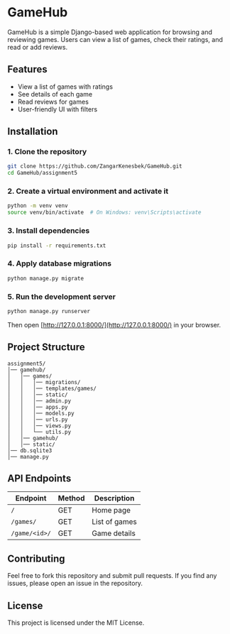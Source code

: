 # GameHub

GameHub is a simple Django-based web application for browsing and reviewing games. Users can view a list of games, check their ratings, and read or add reviews.

## Features
- View a list of games with ratings
- See details of each game
- Read reviews for games
- User-friendly UI with filters

## Installation

### 1. Clone the repository
```bash
git clone https://github.com/ZangarKenesbek/GameHub.git
cd GameHub/assignment5
```

### 2. Create a virtual environment and activate it
```bash
python -m venv venv
source venv/bin/activate  # On Windows: venv\Scripts\activate
```

### 3. Install dependencies
```bash
pip install -r requirements.txt
```

### 4. Apply database migrations
```bash
python manage.py migrate
```

### 5. Run the development server
```bash
python manage.py runserver
```
Then open [http://127.0.0.1:8000/](http://127.0.0.1:8000/) in your browser.

## Project Structure
```
assignment5/
│── gamehub/
│   │── games/
│   │   │── migrations/
│   │   │── templates/games/
│   │   │── static/
│   │   │── admin.py
│   │   │── apps.py
│   │   │── models.py
│   │   │── urls.py
│   │   │── views.py
│   │   └── utils.py
│   │── gamehub/
│   │── static/
│── db.sqlite3
│── manage.py
```

## API Endpoints
| Endpoint | Method | Description |
|----------|--------|-------------|
| `/` | GET | Home page |
| `/games/` | GET | List of games |
| `/game/<id>/` | GET | Game details |

## Contributing
Feel free to fork this repository and submit pull requests. If you find any issues, please open an issue in the repository.

## License
This project is licensed under the MIT License.

